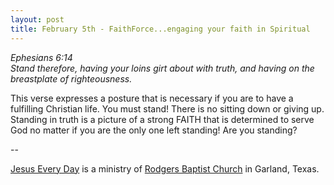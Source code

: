 ```yaml
---
layout: post
title: February 5th - FaithForce...engaging your faith in Spiritual
---
```


_Ephesians 6:14  
Stand therefore, having your loins girt about with truth, and having
on the breastplate of righteousness._

This verse expresses a posture that is necessary if you are to have
a fulfilling Christian life. You must stand! There is no sitting down
or giving up. Standing in truth is a picture of a strong FAITH that
is determined to serve God no matter if you are the only one left
standing! Are you standing?

 --

<a href=http://jesuseveryday.net>Jesus Every Day</a> is a ministry of <a href=http://rodgersbaptist.net>Rodgers Baptist Church</a> in Garland, Texas.
